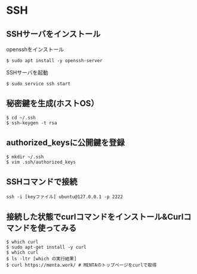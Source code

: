 
# SSH


## SSHサーバをインストール

opensshをインストール

```console
$ sudo apt install -y openssh-server
```

SSHサーバを起動

```console
$ sudo service ssh start
```

## 秘密鍵を生成(ホストOS）

```console
$ cd ~/.ssh
$ ssh-keygen -t rsa
```

## authorized_keysに公開鍵を登録

```console
$ mkdir ~/.ssh
$ vim .ssh/authorized_keys
```

## SSHコマンドで接続

```console
ssh -i [keyファイル] ubuntu@127.0.0.1 -p 2222
```

## 接続した状態でcurlコマンドをインストール&Curlコマンドを使ってみる


```console
$ which curl
$ sudo apt-get install -y curl
$ which curl
$ ls -ltr [which の実行結果]
$ curl https://menta.work/ # MENTAのトップページをcurlで取得
```
